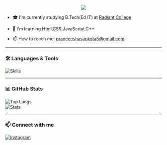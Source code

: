 <p align="center">
  <img src="https://readme-typing-svg.demolab.com?font=Courier+New&size=32&pause=800&color=F700FF&center=true&vCenter=true&width=700&repeat=true&lines=👋+Hello+there!;I%27m+Praneesha+Sapkota; alt="Typing SVG" />
</p>




- 🎓 I'm currently studying B.Tech(Ed IT) at [Radiant College](https://radiantcollege.edu.np/)

- 🌱 I'm learning Html,CSS,JavaScript,C++

- 📫 How to reach me: praneeeshasapkota5@gmail.com

---

### 🛠️ Languages & Tools  
![Skills](https://skillicons.dev/icons?i=c,cpp,html,css,javascript)

---

### 📊 GitHub Stats  
![Top Langs](https://github-readme-stats.vercel.app/api/top-langs/?username=praneeshaaaa&theme=tokyonight&layout=compact)  
![Stats](https://github-readme-stats.vercel.app/api?username=praneeshaaaa&show_icons=true&theme=tokyonight)

---


### 📫 Connect with me  
[![Instagram](https://img.shields.io/badge/Instagram-%23E1306C.svg?&logo=instagram)](https://www.instagram.com/_praneeshasapkota_/?hl=en#)  
